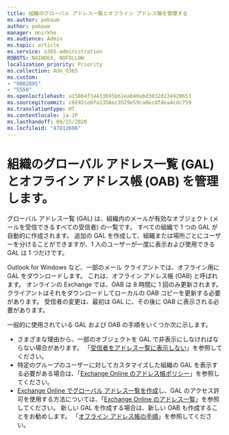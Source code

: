 ```yaml
---
title: 組織のグローバル アドレス一覧とオフライン アドレス帳を管理する
ms.author: pebaum
author: pebaum
manager: mnirkhe
ms.audience: Admin
ms.topic: article
ms.service: o365-administration
ROBOTS: NOINDEX, NOFOLLOW
localization_priority: Priority
ms.collection: Adm_O365
ms.custom:
- "9002895"
- "5550"
ms.openlocfilehash: a15864f34433695b61ea040abd3032d234920653
ms.sourcegitcommit: c6692ce0fa1358ec3529e59ca0ecdfdea4cdc759
ms.translationtype: HT
ms.contentlocale: ja-JP
ms.lasthandoff: 09/15/2020
ms.locfileid: "47812696"
---
```

# <a name="managing-organization-global-address-list-gal-and-offline-address-book-oab"></a>組織のグローバル アドレス一覧 (GAL) とオフライン アドレス帳 (OAB) を管理します。

グローバル アドレス一覧 (GAL) は、組織内のメールが有効なオブジェクト (メールを受信できるすべての受信者) の一覧です。 すべての組織で 1 つの GAL が自動的に作成されます。 追加の GAL を作成して、組織または場所ごとにユーザーを分けることができますが、1 人のユーザーが一度に表示および使用できる GAL は 1 つだけです。

Outlook for Windows など、一部のメール クライアントでは、オフライン用に GAL をダウンロードします。 これは、オフライン アドレス帳 (OAB) と呼ばれます。 オンラインの Exchange では、OAB は 8 時間に 1 回のみ更新されます。クライアントはそれをダウンロードしてローカルの OAB コピーを更新する必要があります。 受信者の変更は、最初は GAL に、その後に OAB に表示される必要があります。

一般的に使用されている GAL および OAB の手順をいくつか次に示します。

- さまざまな理由から、一部のオブジェクトを GAL で非表示にしなければならない場合があります。 「[受信者をアドレス一覧に表示しない](https://docs.microsoft.com/exchange/address-books/address-lists/manage-address-lists#hide-recipients-from-address-lists)」を参照してください。
- 特定のグループのユーザーに対してカスタマイズした組織の GAL を表示する必要がある場合は、「[Exchange Online のアドレス帳ポリシー](https://docs.microsoft.com/exchange/address-books/address-book-policies/address-book-policies)」を参照してください。
- [Exchange Online でグローバル アドレス一覧を作成](https://docs.microsoft.com/exchange/address-books/address-lists/create-global-address-list)し、GAL のアクセス許可を使用する方法については、「[Exchange Online のアドレス一覧](https://docs.microsoft.com/exchange/address-books/address-lists/address-lists)」を参照してください。 新しい GAL を作成する場合は、新しい OAB も作成することをお勧めします。 「[オフライン アドレス帳の手順](https://docs.microsoft.com/exchange/address-books/offline-address-books/offline-address-book-procedures)」を参照してください。
